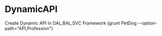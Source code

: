 # DynamicAPI
Create Dynamic API in DAL,BAL,SVC Framework (grunt PetDog --option-path="API,Profession")
